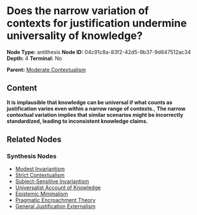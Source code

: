 # Does the narrow variation of contexts for justification undermine universality of knowledge?

**Node Type:** antithesis
**Node ID:** 04c91c8a-83f2-42d5-9b37-9d647512ac34
**Depth:** 4
**Terminal:** No

**Parent:** [Moderate Contextualism](moderate-contextualism-synthesis-f9603b00-ac0c-406b-962a-7886cc0cd2cc.md)

## Content

**It is implausible that knowledge can be universal if what counts as justification varies even within a narrow range of contexts.**, **The narrow contextual variation implies that similar scenarios might be incorrectly standardized, leading to inconsistent knowledge claims.**

## Related Nodes

### Synthesis Nodes

- [Modest Invariantism](modest-invariantism-synthesis-dad5dcca-dc00-408e-b6b6-fab787da7b1a.md)
- [Strict Contextualism](strict-contextualism-synthesis-9e804991-9a40-4a8c-bd7b-89fca50f855e.md)
- [Subject-Sensitive Invariantism](subject-sensitive-invariantism-synthesis-8647261c-1b8a-4528-a0a3-3a202911743c.md)
- [Universalist Account of Knowledge](universalist-account-of-knowledge-synthesis-49a9b32b-3955-45ff-930e-c6c74801dc7d.md)
- [Epistemic Minimalism](epistemic-minimalism-synthesis-734e509f-a8be-409b-8c68-fc2c55a977bf.md)
- [Pragmatic Encroachment Theory](pragmatic-encroachment-theory-synthesis-8a617db4-365d-4bc2-a35d-db57ac7a3a54.md)
- [General Justification Externalism](general-justification-externalism-synthesis-cfb65ac8-7c77-42d4-bc6f-975d0bd9cb75.md)
